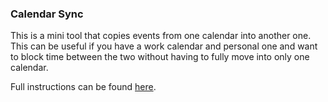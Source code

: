 ### Calendar Sync
This is a mini tool that copies events from one calendar into another one. This can be useful if you have a work calendar and personal one and want to block time between the two without having to fully move into only one calendar. 

Full instructions can be found [here](https://medium.com/@willroman/auto-block-time-on-your-work-google-calendar-for-your-personal-events-2a752ae91dab).
